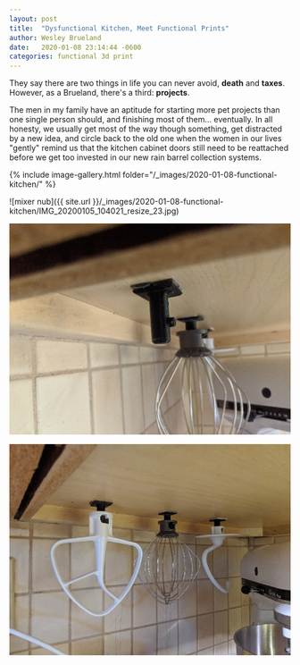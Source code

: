 ```yaml
---
layout: post
title:  "Dysfunctional Kitchen, Meet Functional Prints"
author: Wesley Brueland
date:   2020-01-08 23:14:44 -0600
categories: functional 3d print
---
```


They say there are two things in life you can never avoid, **death** and **taxes**. However, as a Brueland, there's a third: **projects**. 

The men in my family have an aptitude for starting more pet projects than one single person should, and finishing most of them... eventually. In all honesty, we usually get most of the way though something, get distracted by a new idea, and circle back to the old one when the women in our lives "gently" remind us that the kitchen cabinet doors still need to be reattached before we get too invested in our new rain barrel collection systems. 

{% include image-gallery.html folder="/_images/2020-01-08-functional-kitchen/" %}

![mixer nub]({{ site.url }}/_images/2020-01-08-functional-kitchen/IMG_20200105_104021_resize_23.jpg)


![printed nub](../_images/2020-01-08-functional-kitchen/IMG_20200105_104017_resize_0.jpg)


![hung beater](../_images/2020-01-08-functional-kitchen/IMG_20200105_104010_resize_62.jpg)
